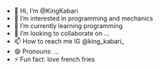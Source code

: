 - 👋 Hi, I’m @KingKabari
- 👀 I’m interested in programming and mechanics 
- 🌱 I’m currently learning programming 
- 💞️ I’m looking to collaborate on ...
- 📫 How to reach me IG @king_kabari_
- 😄 Pronouns: ...
- ⚡ Fun fact: love french fries 

<!---
KingKabari/KingKabari is a ✨ special ✨ repository because its `README.md` (this file) appears on your GitHub profile.
You can click the Preview link to take a look at your changes.
--->

